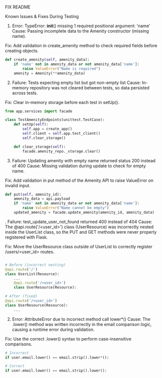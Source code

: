 FIX README

Known Issues & Fixes During Testing
1. Error: TypeError: __init__() missing 1 required positional argument: 'name'
Cause: Passing incomplete data to the Amenity constructor (missing name).

Fix: Add validation in create_amenity method to check required fields before creating objects.

```python
def create_amenity(self, amenity_data):
    if 'name' not in amenity_data or not amenity_data['name']:
        raise ValueError("Name is required")
    amenity = Amenity(**amenity_data)
```

2. Failure: Tests expecting empty list but got non-empty list
Cause: In-memory repository was not cleared between tests, so data persisted across tests.

Fix: Clear in-memory storage before each test in setUp().

```python
from app.services import facade

class TestAmenityEndpoints(unittest.TestCase):
    def setUp(self):
        self.app = create_app()
        self.client = self.app.test_client()
        self.clear_storage()

    def clear_storage(self):
        facade.amenity_repo._storage.clear()
```

3. Failure: Updating amenity with empty name returned status 200 instead of 400
Cause: Missing validation during update to check for empty name.

Fix: Add validation in put method of the Amenity API to raise ValueError on invalid input.

```python
def put(self, amenity_id):
    amenity_data = api.payload
    if 'name' not in amenity_data or not amenity_data['name']:
        raise ValueError("Name cannot be empty")
    updated_amenity = facade.update_amenity(amenity_id, amenity_data)
```

. Failure: test_update_user_not_found returned 400 instead of 404
Cause: The @api.route('/<user_id>') class (UserResource) was incorrectly nested inside the UserList class, so the PUT and GET methods were never properly registered with Flask.

Fix: Move the UserResource class outside of UserList to correctly register /users/<user_id> routes.

```python

# Before (incorrect nesting)
@api.route('/')
class UserList(Resource):
    ...
    @api.route('/<user_id>')
    class UserResource(Resource):

# After (fixed)
@api.route('/<user_id>')
class UserResource(Resource):
    ...
```

2. Error: AttributeError due to incorrect method call lower*()
Cause: The .lower() method was written incorrectly in the email comparison logic, causing a runtime error during validation.

Fix: Use the correct .lower() syntax to perform case-insensitive comparisons.

```python
# Incorrect
if user.email.lower() == email.strip().lower*():

# Correct
if user.email.lower() == email.strip().lower():
```